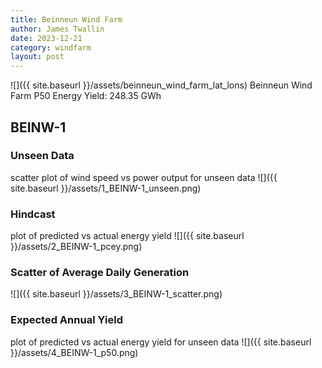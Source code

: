 ```yaml
---
title: Beinneun Wind Farm
author: James Twallin
date: 2023-12-21
category: windfarm
layout: post
---
```

![]({{ site.baseurl }}/assets/beinneun_wind_farm_lat_lons)
Beinneun Wind Farm P50 Energy Yield: 248.35 GWh

BEINW-1
-------------
### Unseen Data 
scatter plot of wind speed vs power output for unseen data
![]({{ site.baseurl }}/assets/1_BEINW-1_unseen.png)
### Hindcast 
plot of predicted vs actual energy yield
![]({{ site.baseurl }}/assets/2_BEINW-1_pcey.png)
### Scatter of Average Daily Generation 

![]({{ site.baseurl }}/assets/3_BEINW-1_scatter.png)
### Expected Annual Yield 
plot of predicted vs actual energy yield for unseen data
![]({{ site.baseurl }}/assets/4_BEINW-1_p50.png)

